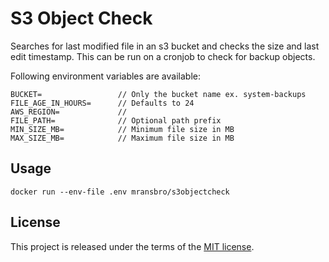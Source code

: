 # S3 Object Check

Searches for last modified file in an s3 bucket and checks the size and last edit timestamp.
This can be run on a cronjob to check for backup objects.

Following environment variables are available:
```
BUCKET=                 // Only the bucket name ex. system-backups
FILE_AGE_IN_HOURS=      // Defaults to 24
AWS_REGION=             // 
FILE_PATH=              // Optional path prefix
MIN_SIZE_MB=            // Minimum file size in MB
MAX_SIZE_MB=            // Maximum file size in MB
```

## Usage

`docker run --env-file .env mransbro/s3objectcheck`

## License

This project is released under the terms of the [MIT license](http://en.wikipedia.org/wiki/MIT_License).